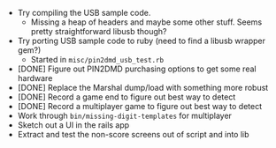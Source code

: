 * Try compiling the USB sample code.
  * Missing a heap of headers and maybe some other stuff. Seems pretty
    straightforward libusb though?
* Try porting USB sample code to ruby (need to find a libusb wrapper gem?)
  * Started in `misc/pin2dmd_usb_test.rb`
* [DONE] Figure out PIN2DMD purchasing options to get some real hardware
* [DONE] Replace the Marshal dump/load with something more robust
* [DONE] Record a game end to figure out best way to detect
* [DONE] Record a multiplayer game to figure out best way to detect
* Work through `bin/missing-digit-templates` for multiplayer
* Sketch out a UI in the rails app
* Extract and test the non-score screens out of script and into lib
